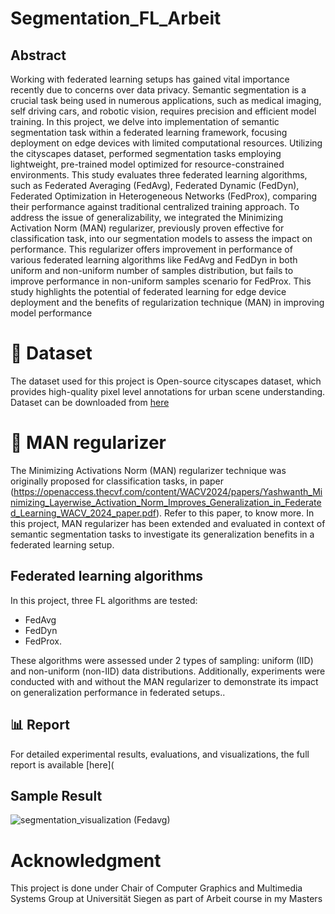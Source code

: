 # Segmentation_FL_Arbeit

## Abstract 

Working with federated learning setups has gained vital importance recently due to concerns over data privacy. Semantic segmentation is a crucial task being used in numerous applications, such as medical imaging, self driving cars, and robotic vision, requires precision and efficient model training. In this project, we delve into implementation of semantic segmentation task within a federated learning framework, focusing deployment on edge devices with limited computational resources. Utilizing the cityscapes dataset, performed segmentation tasks employing lightweight, pre-trained model optimized for resource-constrained environments. This study evaluates three federated learning algorithms, such as Federated Averaging (FedAvg), Federated Dynamic (FedDyn), Federated Optimization in Heterogeneous Networks (FedProx), comparing their performance against traditional centralized training approach. To address the issue of generalizability, we integrated the Minimizing Activation Norm (MAN) regularizer, previously proven effective for classification task, into our segmentation models to assess the impact on performance. This regularizer offers improvement in performance of various
federated learning algorithms like FedAvg and FedDyn in both uniform and non-uniform number of samples distribution, but fails to improve performance in non-uniform samples scenario for FedProx.
This study highlights the potential of federated learning for edge device deployment and the benefits of regularization technique (MAN) in improving model performance


# 📂 Dataset

The dataset used for this project is Open-source cityscapes dataset, which provides high-quality pixel level annotations for urban scene understanding. Dataset can be downloaded from [here](https://www.cityscapes-dataset.com/dataset-overview/)


# 🧠 MAN regularizer

The Minimizing Activations Norm (MAN) regularizer technique was originally proposed for classification tasks, in paper (https://openaccess.thecvf.com/content/WACV2024/papers/Yashwanth_Minimizing_Layerwise_Activation_Norm_Improves_Generalization_in_Federated_Learning_WACV_2024_paper.pdf). Refer to this paper, to know more. In this project, MAN regularizer has been extended and evaluated in context of semantic segmentation tasks to investigate its generalization benefits in a federated learning setup. 


## Federated learning algorithms

In this project, three FL algorithms are tested: 
- FedAvg
- FedDyn
- FedProx.

These algorithms were assessed under 2 types of sampling: uniform (IID) and non-uniform (non-IID) data distributions. Additionally, experiments were conducted with and without the MAN regularizer to demonstrate its impact on generalization performance in federated setups..


## 📊 Report
For detailed experimental results, evaluations, and visualizations, the full report is available [here](



## Sample Result

![segmentation_visualization (Fedavg)](https://github.com/user-attachments/assets/08f3e3e9-a630-46e7-a7ed-34122f325c56)


## 

# Acknowledgment

This project is done under Chair of Computer Graphics and Multimedia Systems Group at Universität Siegen as part of Arbeit course in my Masters
